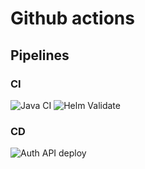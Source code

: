 # Github actions

## Pipelines

### CI
![Java CI](https://github.com/Web-tree/auth/workflows/Java%20CI/badge.svg)
![Helm Validate](https://github.com/Web-tree/auth/workflows/Helm%20Validate/badge.svg)

### CD
![Auth API deploy](https://github.com/Web-tree/auth/workflows/Auth%20API%20deploy/badge.svg)
